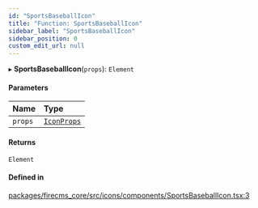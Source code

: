 ```yaml
---
id: "SportsBaseballIcon"
title: "Function: SportsBaseballIcon"
sidebar_label: "SportsBaseballIcon"
sidebar_position: 0
custom_edit_url: null
---
```


▸ **SportsBaseballIcon**(`props`): `Element`

#### Parameters

| Name | Type |
| :------ | :------ |
| `props` | [`IconProps`](../types/IconProps.md) |

#### Returns

`Element`

#### Defined in

[packages/firecms_core/src/icons/components/SportsBaseballIcon.tsx:3](https://github.com/FireCMSco/firecms/blob/d45f3739/packages/firecms_core/src/icons/components/SportsBaseballIcon.tsx#L3)
